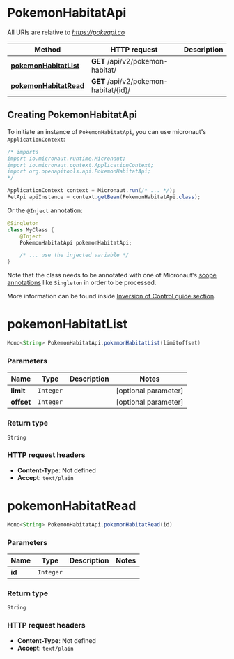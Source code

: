 # PokemonHabitatApi

All URIs are relative to *https://pokeapi.co*

| Method | HTTP request | Description |
|------------- | ------------- | -------------|
| [**pokemonHabitatList**](PokemonHabitatApi.md#pokemonHabitatList) | **GET** /api/v2/pokemon-habitat/ |  |
| [**pokemonHabitatRead**](PokemonHabitatApi.md#pokemonHabitatRead) | **GET** /api/v2/pokemon-habitat/{id}/ |  |


## Creating PokemonHabitatApi

To initiate an instance of `PokemonHabitatApi`, you can use micronaut's `ApplicationContext`:
```java
/* imports
import io.micronaut.runtime.Micronaut;
import io.micronaut.context.ApplicationContext;
import org.openapitools.api.PokemonHabitatApi;
*/

ApplicationContext context = Micronaut.run(/* ... */);
PetApi apiInstance = context.getBean(PokemonHabitatApi.class);
```

Or the `@Inject` annotation:
```java
@Singleton
class MyClass {
    @Inject
    PokemonHabitatApi pokemonHabitatApi;

    /* ... use the injected variable */
}
```
Note that the class needs to be annotated with one of Micronaut's [scope annotations](https://docs.micronaut.io/latest/guide/#scopes) like `Singleton` in order to be processed.

More information can be found inside [Inversion of Control guide section](https://docs.micronaut.io/latest/guide/#ioc).

<a id="pokemonHabitatList"></a>
# **pokemonHabitatList**
```java
Mono<String> PokemonHabitatApi.pokemonHabitatList(limitoffset)
```



### Parameters
| Name | Type | Description  | Notes |
|------------- | ------------- | ------------- | -------------|
| **limit** | `Integer`|  | [optional parameter] |
| **offset** | `Integer`|  | [optional parameter] |


### Return type
`String`



### HTTP request headers
 - **Content-Type**: Not defined
 - **Accept**: `text/plain`

<a id="pokemonHabitatRead"></a>
# **pokemonHabitatRead**
```java
Mono<String> PokemonHabitatApi.pokemonHabitatRead(id)
```



### Parameters
| Name | Type | Description  | Notes |
|------------- | ------------- | ------------- | -------------|
| **id** | `Integer`|  | |


### Return type
`String`



### HTTP request headers
 - **Content-Type**: Not defined
 - **Accept**: `text/plain`

